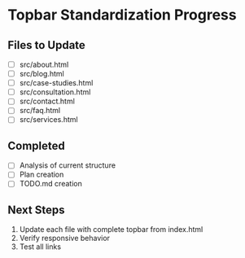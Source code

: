 # Topbar Standardization Progress

## Files to Update
- [ ] src/about.html
- [ ] src/blog.html
- [ ] src/case-studies.html
- [ ] src/consultation.html
- [ ] src/contact.html
- [ ] src/faq.html
- [ ] src/services.html

## Completed
- [ ] Analysis of current structure
- [ ] Plan creation
- [ ] TODO.md creation

## Next Steps
1. Update each file with complete topbar from index.html
2. Verify responsive behavior
3. Test all links
